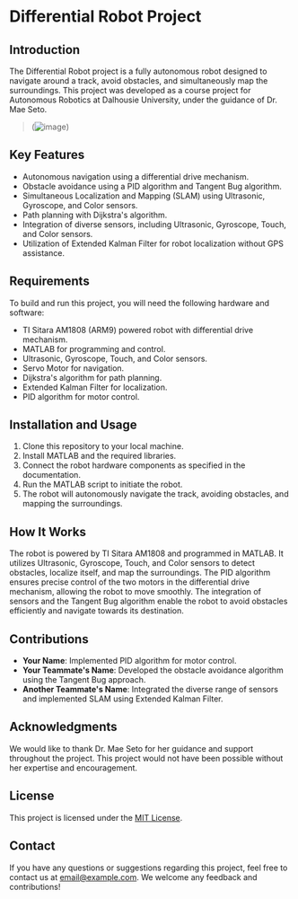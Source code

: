 # Differential Robot Project

## Introduction

The Differential Robot project is a fully autonomous robot designed to navigate around a track, avoid obstacles, and simultaneously map the surroundings. This project was developed as a course project for Autonomous Robotics at Dalhousie University, under the guidance of Dr. Mae Seto.
>(![image](https://github.com/rbga/Differential-Robot/assets/75168756/ea0279bf-0fc0-4604-9245-e62944b65c75))
## Key Features

- Autonomous navigation using a differential drive mechanism.
- Obstacle avoidance using a PID algorithm and Tangent Bug algorithm.
- Simultaneous Localization and Mapping (SLAM) using Ultrasonic, Gyroscope, and Color sensors.
- Path planning with Dijkstra's algorithm.
- Integration of diverse sensors, including Ultrasonic, Gyroscope, Touch, and Color sensors.
- Utilization of Extended Kalman Filter for robot localization without GPS assistance.

## Requirements

To build and run this project, you will need the following hardware and software:

- TI Sitara AM1808 (ARM9) powered robot with differential drive mechanism.
- MATLAB for programming and control.
- Ultrasonic, Gyroscope, Touch, and Color sensors.
- Servo Motor for navigation.
- Dijkstra's algorithm for path planning.
- Extended Kalman Filter for localization.
- PID algorithm for motor control.

## Installation and Usage

1. Clone this repository to your local machine.
2. Install MATLAB and the required libraries.
3. Connect the robot hardware components as specified in the documentation.
4. Run the MATLAB script to initiate the robot.
5. The robot will autonomously navigate the track, avoiding obstacles, and mapping the surroundings.

## How It Works

The robot is powered by TI Sitara AM1808 and programmed in MATLAB. It utilizes Ultrasonic, Gyroscope, Touch, and Color sensors to detect obstacles, localize itself, and map the surroundings. The PID algorithm ensures precise control of the two motors in the differential drive mechanism, allowing the robot to move smoothly. The integration of sensors and the Tangent Bug algorithm enable the robot to avoid obstacles efficiently and navigate towards its destination.

## Contributions

- **Your Name**: Implemented PID algorithm for motor control.
- **Your Teammate's Name**: Developed the obstacle avoidance algorithm using the Tangent Bug approach.
- **Another Teammate's Name**: Integrated the diverse range of sensors and implemented SLAM using Extended Kalman Filter.

## Acknowledgments

We would like to thank Dr. Mae Seto for her guidance and support throughout the project. This project would not have been possible without her expertise and encouragement.

## License

This project is licensed under the [MIT License](LICENSE).

## Contact

If you have any questions or suggestions regarding this project, feel free to contact us at [email@example.com](mailto:email@example.com). We welcome any feedback and contributions!
